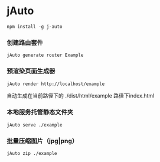 # jAuto



```
npm install -g j-auto

```

### 创建路由套件
```
jAuto generate router Example
```

### 预渲染页面生成器
```
jAuto render http://localhost/example
```


自动生成在当前路径下的 ./dist/html/example 路径下index.html

### 本地服务托管静态文件夹

```
jAuto serve ./example
```
### 批量压缩图片（jpg|png）

```
jAuto zip ./example
```
